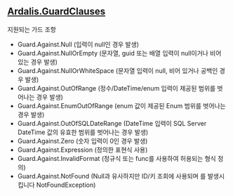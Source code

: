 ﻿

## [Ardalis.GuardClauses](https://github.com/ardalis/GuardClauses)

지원되는 가드 조항
- Guard.Against.Null (입력이 null인 경우 발생)
- Guard.Against.NullOrEmpty (문자열, guid 또는 배열 입력이 null이거나 비어 있는 경우 발생)
- Guard.Against.NullOrWhiteSpace (문자열 입력이 null, 비어 있거나 공백인 경우 발생)
- Guard.Against.OutOfRange (정수/DateTime/enum 입력이 제공된 범위를 벗어나는 경우 발생)
- Guard.Against.EnumOutOfRange (enum 값이 제공된 Enum 범위를 벗어나는 경우 발생)
- Guard.Against.OutOfSQLDateRange (DateTime 입력이 SQL Server DateTime 값의 유효한 범위를 벗어나는 경우 발생)
- Guard.Against.Zero (숫자 입력이 0인 경우 발생)
- Guard.Against.Expression (정의한 표현식 사용)
- Guard.Against.InvalidFormat (정규식 또는 func를 사용하여 허용되는 형식 정의)
- Guard.Against.NotFound (Null과 유사하지만 ID/키 조회에 사용되며 를 발생시킵니다 NotFoundException)